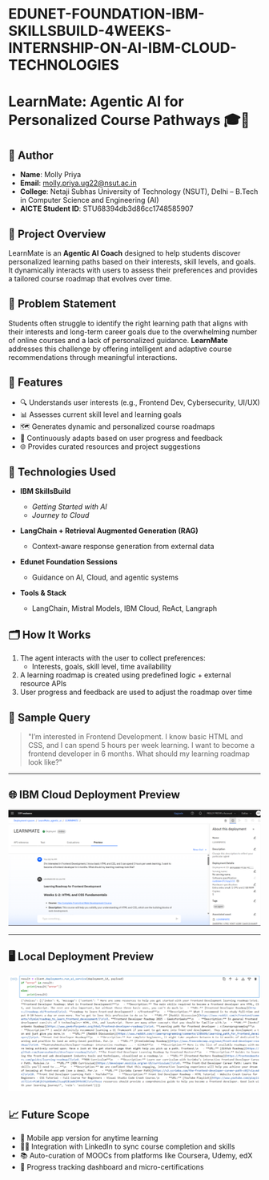 # EDUNET-FOUNDATION-IBM-SKILLSBUILD-4WEEKS-INTERNSHIP-ON-AI-IBM-CLOUD-TECHNOLOGIES
# LearnMate: Agentic AI for Personalized Course Pathways 🎓🤖

## 👤 Author

- **Name**: Molly Priya  
- **Email**: [molly.priya.ug22@nsut.ac.in](mailto:molly.priya.ug22@nsut.ac.in)  
- **College**: Netaji Subhas University of Technology (NSUT), Delhi – B.Tech in Computer Science and Engineering (AI)  
- **AICTE Student ID**: STU68394db3d86cc1748585907



## 🚀 Project Overview

LearnMate is an **Agentic AI Coach** designed to help students discover personalized learning paths based on their interests, skill levels, and goals. It dynamically interacts with users to assess their preferences and provides a tailored course roadmap that evolves over time.

## 🧠 Problem Statement

Students often struggle to identify the right learning path that aligns with their interests and long-term career goals due to the overwhelming number of online courses and a lack of personalized guidance. **LearnMate** addresses this challenge by offering intelligent and adaptive course recommendations through meaningful interactions.

## 🧩 Features

- 🔍 Understands user interests (e.g., Frontend Dev, Cybersecurity, UI/UX)
- 📊 Assesses current skill level and learning goals
- 🗺️ Generates dynamic and personalized course roadmaps
- 🔄 Continuously adapts based on user progress and feedback
- 🌐 Provides curated resources and project suggestions

## 🧠 Technologies Used

- **IBM SkillsBuild**  
  - *Getting Started with AI*
  - *Journey to Cloud*

- **LangChain + Retrieval Augmented Generation (RAG)**  
  - Context-aware response generation from external data

- **Edunet Foundation Sessions**  
  - Guidance on AI, Cloud, and agentic systems

- **Tools & Stack**  
  - LangChain, Mistral Models, IBM Cloud, ReAct, Langraph

## 🗂️ How It Works

1. The agent interacts with the user to collect preferences:
   - Interests, goals, skill level, time availability
2. A learning roadmap is created using predefined logic + external resource APIs
3. User progress and feedback are used to adjust the roadmap over time

## 📌 Sample Query

> "I’m interested in Frontend Development. I know basic HTML and CSS, and I can spend 5 hours per week learning. I want to become a frontend developer in 6 months. What should my learning roadmap look like?"

---

## 🌐 IBM Cloud Deployment Preview

![IBM Cloud Deployment Screenshot](ibm_cloud_preview.png)

---

## 🖥️ Local Deployment Preview

![Local Deployment Screenshot](local_deployment_preview.png)

## 📈 Future Scope

- 📱 Mobile app version for anytime learning
- 🧑‍🎓 Integration with LinkedIn to sync course completion and skills
- 📚 Auto-curation of MOOCs from platforms like Coursera, Udemy, edX
- 🧪 Progress tracking dashboard and micro-certifications



